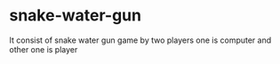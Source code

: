 # snake-water-gun
It consist of snake water gun game by two players one is computer and other one is player
